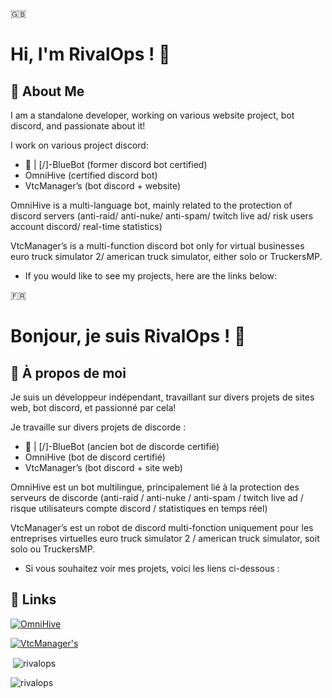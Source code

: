 🇬🇧
# Hi, I'm RivalOps ! 👋

## 🚀 About Me
I am a standalone developer, working on various website project, bot discord, and passionate about it!

I work on various project discord:
- 🤖 | [/]-BlueBot (former discord bot certified)
- OmniHive (certified discord bot)
- VtcManager’s (bot discord + website)

OmniHive is a multi-language bot, mainly related to the protection of discord servers (anti-raid/ anti-nuke/ anti-spam/ twitch live ad/ risk users account discord/ real-time statistics)

VtcManager’s is a multi-function discord bot only for virtual businesses euro truck simulator 2/ american truck simulator, either solo or TruckersMP.

- If you would like to see my projects, here are the links below:


🇫🇷
# Bonjour, je suis RivalOps ! 👋

## 🚀 À propos de moi
Je suis un développeur indépendant, travaillant sur divers projets de sites web, bot discord, et passionné par cela!

Je travaille sur divers projets de discorde :
- 🤖 | [/]-BlueBot (ancien bot de discorde certifié)
- OmniHive (bot de discord certifié)
- VtcManager’s (bot discord + site web)

OmniHive est un bot multilingue, principalement lié à la protection des serveurs de discorde (anti-raid / anti-nuke / anti-spam / twitch live ad / risque utilisateurs compte discord / statistiques en temps réel)

VtcManager’s est un robot de discord multi-fonction uniquement pour les entreprises virtuelles euro truck simulator 2 / american truck simulator, soit solo ou TruckersMP.

- Si vous souhaitez voir mes projets, voici les liens ci-dessous :
## 🔗 Links
[![OmniHive](https://img.shields.io/badge/omnihive-fec200?style=for-the-badge&logo=linkedin&logoColor=white)](https://omnihive.fr/)

[![VtcManager's](https://img.shields.io/badge/VtcManager's-8300bf?style=for-the-badge&logo=linkedin&logoColor=white)](https://vtc-managers.eu/)

<p>&nbsp;<img align="center" src="https://github-readme-stats.vercel.app/api?username=rivalops&show_icons=true&locale=en" alt="rivalops" /></p>

<p><img align="center" src="https://github-readme-streak-stats.herokuapp.com/?user=rivalops&" alt="rivalops" /></p>

